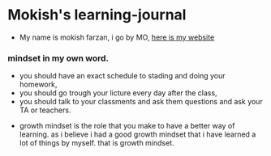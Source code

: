 # Mokish's learning-journal
- My name is mokish farzan, i go by MO, [here is my website](https://github.com/Mokish/learning-journal.git)

### mindset in my own word.
- you should have an exact schedule to stading and doing your homework,
- you should go trough your licture every day after the class,
- you should talk to your classments and ask them questions and ask your TA or teachers.

* growth mindset is the role that you make to have a better way of learning. as i believe i had a good growth mindset that i have learned a lot of things by myself. that is growth mindset.


